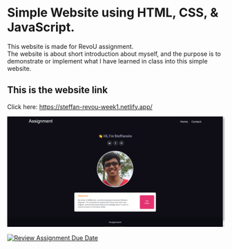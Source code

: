 # Simple Website using HTML, CSS, & JavaScript.

This website is made for RevoU assignment.  
The website is about short introduction about myself,
and the purpose is to demonstrate or implement what I have learned in class into this simple website.

## This is the website link
Click here: https://steffan-revou-week1.netlify.app/


<p align="center">
  <img src="./assets/imgs/readme-img.png" width="850" title="web-img">
</p>


[![Review Assignment Due Date](https://classroom.github.com/assets/deadline-readme-button-24ddc0f5d75046c5622901739e7c5dd533143b0c8e959d652212380cedb1ea36.svg)](https://classroom.github.com/a/l9v8sNrv)
